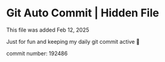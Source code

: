 # Git Auto Commit | Hidden File

This file was added Feb 12, 2025

Just for fun and keeping my daily git commit active 🤪

commit number: 192486
